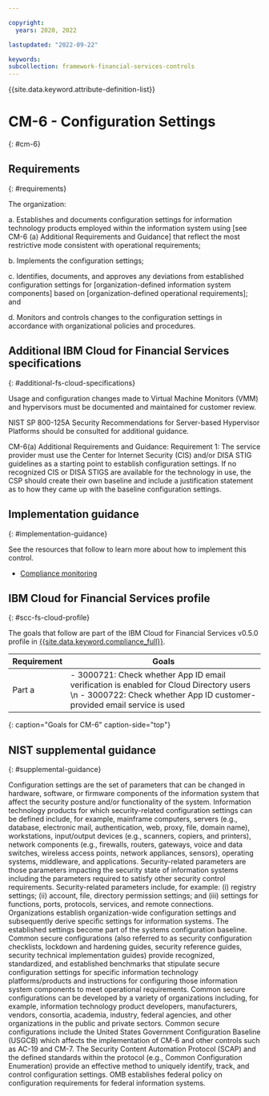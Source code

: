 ```yaml
---

copyright:
  years: 2020, 2022

lastupdated: "2022-09-22"

keywords: 
subcollection: framework-financial-services-controls
---
```


{{site.data.keyword.attribute-definition-list}}

# CM-6 - Configuration Settings
{: #cm-6}

## Requirements
{: #requirements}

The organization:

a. Establishes and documents configuration settings for information technology products employed within the information system using [see CM-6 (a) Additional Requirements and Guidance] that reflect the most restrictive mode consistent with operational requirements;

b. Implements the configuration settings;

c. Identifies, documents, and approves any deviations from established configuration settings for [organization-defined information system components] based on [organization-defined operational requirements]; and

d. Monitors and controls changes to the configuration settings in accordance with organizational policies and procedures.

## Additional IBM Cloud for Financial Services specifications
{: #additional-fs-cloud-specifications}

Usage and configuration changes made to Virtual Machine Monitors (VMM) and hypervisors must be documented and maintained for customer review.

NIST SP 800-125A Security Recommendations for Server-based Hypervisor Platforms should be consulted for additional guidance.

CM-6(a) Additional Requirements and Guidance: 
Requirement 1: The service provider must use the Center for Internet Security (CIS) and/or DISA STIG guidelines as a starting point to establish configuration settings.  If no recognized CIS or DISA STIGS are available for the technology in use, the CSP should create their own baseline and include a justification statement as to how they came up with the baseline configuration settings.

## Implementation guidance
{: #implementation-guidance}

See the resources that follow to learn more about how to implement this control.

- [Compliance monitoring](/docs/framework-financial-services?topic=framework-financial-services-shared-monitoring-compliance)

## IBM Cloud for Financial Services profile
{: #scc-fs-cloud-profile}

The goals that follow are part of the IBM Cloud for Financial Services v0.5.0 profile in [{{site.data.keyword.compliance_full}}](/docs/security-compliance?topic=security-compliance-getting-started).

| Requirement | Goals |
|-------------|-------|
| Part a | - 3000721: Check whether App ID email verification is enabled for Cloud Directory users \n - 3000722: Check whether App ID customer-provided email service is used | 
{: caption="Goals for CM-6" caption-side="top"}

## NIST supplemental guidance
{: #supplemental-guidance}

Configuration settings are the set of parameters that can be changed in hardware, software, or firmware components of the information system that affect the security posture and/or functionality of the system. Information technology products for which security-related configuration settings can be defined include, for example, mainframe computers, servers (e.g., database, electronic mail, authentication, web, proxy, file, domain name), workstations, input/output devices (e.g., scanners, copiers, and printers), network components (e.g., firewalls, routers, gateways, voice and data switches, wireless access points, network appliances, sensors), operating systems, middleware, and applications. Security-related parameters are those parameters impacting the security state of information systems including the parameters required to satisfy other security control requirements. Security-related parameters include, for example: (i) registry settings; (ii) account, file, directory permission settings; and (iii) settings for functions, ports, protocols, services, and remote connections. Organizations establish organization-wide configuration settings and subsequently derive specific settings for information systems. The established settings become part of the systems configuration baseline. Common secure configurations (also referred to as security configuration checklists, lockdown and hardening guides, security reference guides, security technical implementation guides) provide recognized, standardized, and established benchmarks that stipulate secure configuration settings for specific information technology platforms/products and instructions for configuring those information system components to meet operational requirements. Common secure configurations can be developed by a variety of organizations including, for example, information technology product developers, manufacturers, vendors, consortia, academia, industry, federal agencies, and other organizations in the public and private sectors. Common secure configurations include the United States Government Configuration Baseline (USGCB) which affects the implementation of CM-6 and other controls such as AC-19 and CM-7. The Security Content Automation Protocol (SCAP) and the defined standards within the protocol (e.g., Common Configuration Enumeration) provide an effective method to uniquely identify, track, and control configuration settings. OMB establishes federal policy on configuration requirements for federal information systems.

